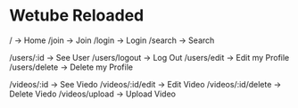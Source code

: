 # Wetube Reloaded

/ -> Home
/join -> Join
/login -> Login
/search -> Search

/users/:id -> See User
/users/logout -> Log Out
/users/edit -> Edit my Profile
/users/delete -> Delete my Profile

/videos/:id -> See Viedo
/videos/:id/edit -> Edit Video
/videos/:id/delete -> Delete Viedo
/videos/upload -> Upload Video